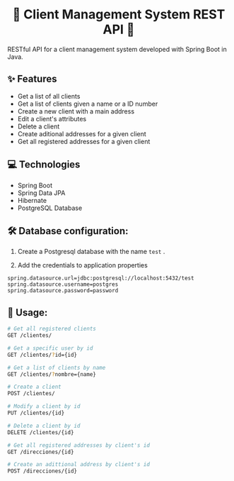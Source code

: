 <h1 align="center" id="title">🍃 Client Management System REST API 🍃</h1>

<p id="description"> RESTful API for a client management system developed with Spring Boot in Java.</p>
  
<h2>✨ Features</h2>

*   Get a list of all clients
*   Get a list of clients given a name or a ID number
*   Create a new client with a main address
*   Edit a client's attributes
*   Delete a client
*   Create aditional addresses for a given client
*   Get all registered addresses for a given client
  
<h2>💻 Technologies</h2>

*   Spring Boot
*   Spring Data JPA
*   Hibernate
*   PostgreSQL Database

<h2>🛠️ Database configuration:</h2>

1. Create a Postgresql database with the name `test` .

2. Add the credentials to application properties

```
spring.datasource.url=jdbc:postgresql://localhost:5432/test
spring.datasource.username=postgres
spring.datasource.password=password
```

<h2>🚀 Usage:</h2>

```bash
# Get all registered clients
GET /clientes/

# Get a specific user by id
GET /clientes/?id={id}

# Get a list of clients by name
GET /clientes/?nombre={name}

# Create a client
POST /clientes/

# Modify a client by id
PUT /clientes/{id}

# Delete a client by id
DELETE /clientes/{id}
```
```bash
# Get all registered addresses by client's id
GET /direcciones/{id}

# Create an adittional address by client's id
POST /direcciones/{id}
```
